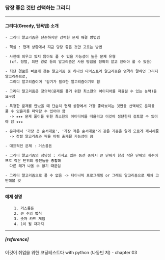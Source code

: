 ### 당장 좋은 것만 선택하는 그리디
--------------------------------------------------------------------------------------------------------------------------------  
#### 그리디(Greedy, 탑욕법) 소개
	- 그리디 알고리즘은 단순하지만 강력한 문제 해결 방법임
	
	- 핵심 : 현재 상황에서 지금 당장 좋은 것만 고르는 방법
	
	- 사전에 외우고 있지 않아도 풀 수 있을 가능성이 높은 문제 유형
	  (cf. 정렬, 최단 경로 등의 알고리즘은 사용 방법을 정확히 알고 있어야 풀 수 있음)
	  
	- 최단 경로를 빠르게 찾는 알고리즘 중 하나인 다익스트라 알고리즘은 엄격히 말하면 그리디 알고리즘으로,
	  그리디 알고리즘이며 '암기가 필요한 알고리즘이기도 함
	  
	- 그리디 알고리즘은 창의력(문제를 풀기 위한 최소한의 아이디어를 떠올릴 수 있는 능력)을 요구함
	
	- 특정한 문제를 만났을 때 단순히 현재 상황에서 가장 좋아보이는 것만을 선택해도 문제를 풀 수 있을지를 파악할 수 있어야 함
	  -> ★★★ 문제 풀이를 위한 최소한의 아이디어를 떠올리고 이것이 정단한지 검토할 수 있어야 함 ★★★
	
	- 문제에서 '가장 큰 순서대로', '가장 작은 순서대로'와 같은 기준을 알게 모르게 제시해줌
	  -> 정렬 알고리즘과 짝을 이뤄 출제될 가능성이 큼
	  
	- 대표적인 문제 : 거스름돈
	
	- 그리디 알고리즘의 정당성 : 가지고 있는 동전 중에서 큰 단위가 항상 작은 단위의 배수이므로 작은 단위의 동전들을 종합해
	  다른 해가 나올 수 없기 때문임
	
	- 그리디 알고리즘으로 풀 수 없음 -> 다이나믹 프로그래밍 or 그래프 알고리즘으로 재차 고민해볼 것
--------------------------------------------------------------------------------------------------------------------------------
#### 예제 설명
		1. 거스름돈
		2. 큰 수의 법칙
		3. 숫자 카드 게임
		4. 1이 될 때까지
--------------------------------------------------------------------------------------------------------------------------------
##### [reference]
이것이 취업을 위한 코딩테스트다 with python (나동빈 저) - chapter 03
